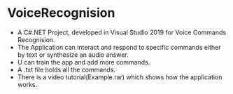 # VoiceRecognision

* A C#.NET Project, developed in Visual Studio 2019 for Voice Commands Recognision.
* The Application can interact and respond to specific commands either by text or synthesize an audio answer.
* U can train the app and add more commands.
* A .txt file holds all the commands.
* There is a video tutorial(Example.rar) which shows how the application works.

